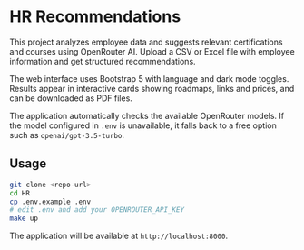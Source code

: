 # HR Recommendations

This project analyzes employee data and suggests relevant certifications and courses using OpenRouter AI. Upload a CSV or Excel file with employee information and get structured recommendations.

The web interface uses Bootstrap 5 with language and dark mode toggles. Results appear in interactive cards showing roadmaps, links and prices, and can be downloaded as PDF files.

The application automatically checks the available OpenRouter models. If the model configured in `.env` is unavailable, it falls back to a free option such as `openai/gpt-3.5-turbo`.

## Usage

```bash
git clone <repo-url>
cd HR
cp .env.example .env
# edit .env and add your OPENROUTER_API_KEY
make up
```

The application will be available at `http://localhost:8000`.
